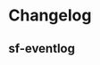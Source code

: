 # Changelog

## sf-eventlog
<!-- To add a new entry write: -->
<!-- ### version / full date -->
<!-- * [Update/Bug fix] message that describes the changes that you apply -->